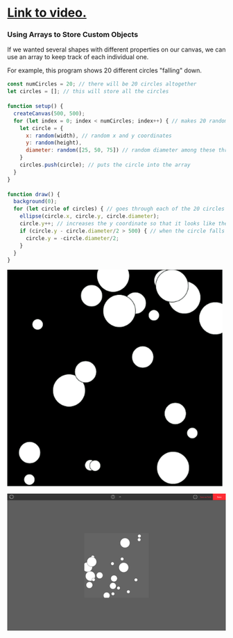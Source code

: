 # [Link to video.](https://www.youtube.com/watch?v=EBe1NGH69aQ&list=PLVD25niNi0Bmz_QDPAm_KPNxGRWDfVZnO)

### Using Arrays to Store Custom Objects

If we wanted several shapes with different properties on our canvas, we can use an array to keep track of each individual one.

For example, this program shows 20 different circles "falling" down.

```js
const numCircles = 20; // there will be 20 circles altogether
let circles = []; // this will store all the circles

function setup() {
  createCanvas(500, 500);
  for (let index = 0; index < numCircles; index++) { // makes 20 random circles
    let circle = {
      x: random(width), // random x and y coordinates
      y: random(height),
      diameter: random([25, 50, 75]) // random diameter among these three numbers
    }
    circles.push(circle); // puts the circle into the array
  }
}

function draw() {
  background(0);
  for (let circle of circles) { // goes through each of the 20 circles
    ellipse(circle.x, circle.y, circle.diameter); 
    circle.y++; // increases the y coordinate so that it looks like the circle is falling
    if (circle.y - circle.diameter/2 > 500) { // when the circle falls off the screen, it goes back to the top
      circle.y = -circle.diameter/2;
    }
  }
}
```

![](../../Images/Falling_Circles.gif)

![](../../Images/Falling_Circles.png)
